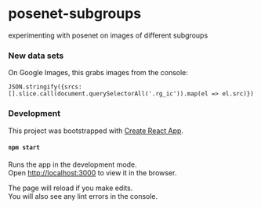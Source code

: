 # posenet-subgroups
experimenting with posenet on images of different subgroups

### New data sets
On Google Images, this grabs images from the console:
```
JSON.stringify({srcs: [].slice.call(document.querySelectorAll('.rg_ic')).map(el => el.src)})
```

### Development
This project was bootstrapped with [Create React App](https://github.com/facebook/create-react-app).

#### `npm start`

Runs the app in the development mode.<br>
Open [http://localhost:3000](http://localhost:3000) to view it in the browser.

The page will reload if you make edits.<br>
You will also see any lint errors in the console.

